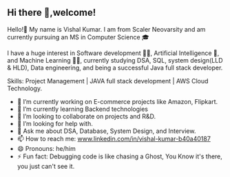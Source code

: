 ## Hi there 👋,welcome!

Hello!👋 My name is Vishal Kumar. I am from Scaler Neovarsity and am currently pursuing an MS in Computer Science 🎓

I have a huge interest in Software development 👨‍💻, Artificial Intelligence 🤖, and Machine Learning 👨‍💻, currently studying DSA, SQL, system design(LLD & HLD), Data engineering, and being a successful Java full stack developer.   

Skills:
Project Management | JAVA full stack development | AWS Cloud Technology.

- 🔭 I’m currently working on E-commerce projects like Amazon, Flipkart.
- 🌱 I’m currently learning Backend technologies 
- 👯 I’m looking to collaborate on projects and R&D.
- 🤔 I’m looking for help with.
- 💬 Ask me about DSA, Database, System Design, and Interview. 
- 📫 How to reach me: www.linkedin.com/in/vishal-kumar-b40a40187
- 😄 Pronouns: he/him
- ⚡ Fun fact: Debugging code is like chasing a Ghost, You Know it's there, you just can't see it.
